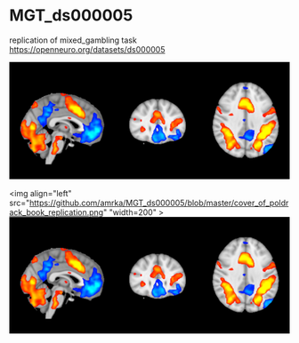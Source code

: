 # MGT_ds000005
replication of mixed_gambling task https://openneuro.org/datasets/ds000005


![MGT_results](https://github.com/amrka/MGT_ds000005/blob/master/cover_of_poldrack_book_replication.png)

<img align="left" src="https://github.com/amrka/MGT_ds000005/blob/master/cover_of_poldrack_book_replication.png" "width=200" > ![](https://github.com/amrka/MGT_ds000005/blob/master/cover_of_poldrack_book_replication.png)
